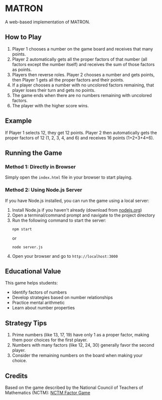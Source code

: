 # MATRON

A web-based implementation of MATRON.

## How to Play

1. Player 1 chooses a number on the game board and receives that many points.
2. Player 2 automatically gets all the proper factors of that number (all factors except the number itself) and receives the sum of those factors as points.
3. Players then reverse roles. Player 2 chooses a number and gets points, then Player 1 gets all the proper factors and their points.
4. If a player chooses a number with no uncolored factors remaining, that player loses their turn and gets no points.
5. The game ends when there are no numbers remaining with uncolored factors.
6. The player with the higher score wins.

## Example

If Player 1 selects 12, they get 12 points. Player 2 then automatically gets the proper factors of 12 (1, 2, 3, 4, and 6) and receives 16 points (1+2+3+4+6).

## Running the Game

### Method 1: Directly in Browser
Simply open the `index.html` file in your browser to start playing.

### Method 2: Using Node.js Server
If you have Node.js installed, you can run the game using a local server:

1. Install Node.js if you haven't already (download from [nodejs.org](https://nodejs.org/))
2. Open a terminal/command prompt and navigate to the project directory
3. Run the following command to start the server:
   ```
   npm start
   ```
   or
   ```
   node server.js
   ```
4. Open your browser and go to `http://localhost:3000`

## Educational Value

This game helps students:
- Identify factors of numbers
- Develop strategies based on number relationships
- Practice mental arithmetic
- Learn about number properties

## Strategy Tips

1. Prime numbers (like 13, 17, 19) have only 1 as a proper factor, making them poor choices for the first player.
2. Numbers with many factors (like 12, 24, 30) generally favor the second player.
3. Consider the remaining numbers on the board when making your choice.

## Credits

Based on the game described by the National Council of Teachers of Mathematics (NCTM):
[NCTM Factor Game](https://www.nctm.org/Classroom-Resources/Illuminations/Interactives/Factor-Game/) 